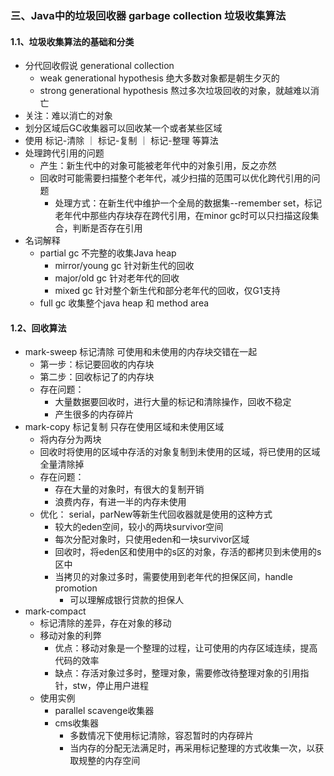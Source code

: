 ### 三、Java中的垃圾回收器 garbage collection 垃圾收集算法
#### 1.1、垃圾收集算法的基础和分类
- 分代回收假说 generational collection
    + weak generational hypothesis 绝大多数对象都是朝生夕灭的
    + strong generational hypothesis 熬过多次垃圾回收的对象，就越难以消亡
- 关注：难以消亡的对象
- 划分区域后GC收集器可以回收某一个或者某些区域
- 使用 标记-清除 ｜ 标记-复制 ｜ 标记-整理 等算法
- 处理跨代引用的问题
    + 产生：新生代中的对象可能被老年代中的对象引用，反之亦然
    + 回收时可能需要扫描整个老年代，减少扫描的范围可以优化跨代引用的问题
        - 处理方式：在新生代中维护一个全局的数据集--remember set，标记老年代中那些内存块存在跨代引用，在minor gc时可以只扫描这段集合，判断是否存在引用
- 名词解释
    + partial gc 不完整的收集Java heap
        - mirror/young gc   针对新生代的回收
        - major/old gc      针对老年代的回收
        - mixed gc          针对整个新生代和部分老年代的回收，仅G1支持
    + full gc   收集整个java heap 和 method area
#### 1.2、回收算法
- mark-sweep 标记清除 可使用和未使用的内存块交错在一起
    + 第一步：标记要回收的内存块
    + 第二步：回收标记了的内存块
    + 存在问题：
        - 大量数据要回收时，进行大量的标记和清除操作，回收不稳定
        - 产生很多的内存碎片
- mark-copy 标记复制    只存在使用区域和未使用区域
    + 将内存分为两块
    + 回收时将使用的区域中存活的对象复制到未使用的区域，将已使用的区域全量清除掉
    + 存在问题：
        - 存在大量的对象时，有很大的复制开销
        - 浪费内存，有进一半的内存未使用
    + 优化： serial，parNew等新生代回收器就是使用的这种方式
        - 较大的eden空间，较小的两块survivor空间
        - 每次分配对象时，只使用eden和一块survivor区域
        - 回收时，将eden区和使用中的s区的对象，存活的都拷贝到未使用的s区中
        - 当拷贝的对象过多时，需要使用到老年代的担保区间，handle promotion
            + 可以理解成银行贷款的担保人
- mark-compact
    + 标记清除的差异，存在对象的移动
    + 移动对象的利弊
        - 优点：移动对象是一个整理的过程，让可使用的内存区域连续，提高代码的效率
        - 缺点：存活对象过多时，整理对象，需要修改待整理对象的引用指针，stw，停止用户进程
    + 使用实例
        - parallel scavenge收集器
        - cms收集器
            + 多数情况下使用标记清除，容忍暂时的内存碎片
            + 当内存的分配无法满足时，再采用标记整理的方式收集一次，以获取规整的内存空间
